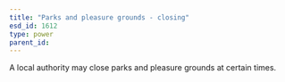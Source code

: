 ```yaml
---
title: "Parks and pleasure grounds - closing"
esd_id: 1612
type: power
parent_id:  
---
```


A local authority may close parks and pleasure grounds at certain times.

